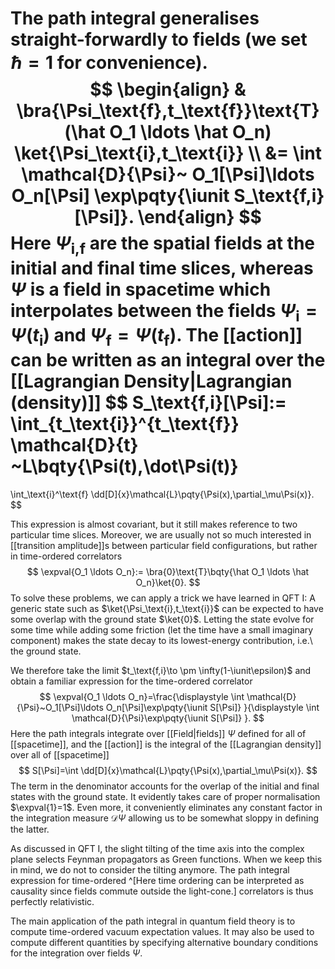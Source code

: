 The path integral  generalises straight-forwardly to fields
(we set $\hbar=1$ for convenience).
$$
\begin{align}
&
\bra{\Psi_\text{f},t_\text{f}}\text{T}(\hat O_1 \ldots \hat O_n)
\ket{\Psi_\text{i},t_\text{i}}
\\
&=
\int \mathcal{D}{\Psi}~
O_1[\Psi]\ldots O_n[\Psi]
\exp\pqty{\iunit S_\text{f,i}[\Psi]}.
\end{align}
$$
Here $\Psi_\text{i,f}$ are the spatial fields at the initial
and final time slices,
whereas $\Psi$ is a field in spacetime which
interpolates between the fields $\Psi_\text{i}=\Psi(t_\text{i})$ and $\Psi_\text{f}=\Psi(t_\text{f})$.
The [[action]] can be written as an integral over the [[Lagrangian Density|Lagrangian (density)]]
$$
S_\text{f,i}[\Psi]:=
\int_{t_\text{i}}^{t_\text{f}} \mathcal{D}{t} ~L\bqty{\Psi(t),\dot\Psi(t)}
=
\int_\text{i}^\text{f} \dd[D]{x}\mathcal{L}\pqty{\Psi(x),\partial_\mu\Psi(x)}.
$$

This expression is almost covariant, but it still makes reference to
two particular time slices.
Moreover, we are usually not so much interested in
[[transition amplitude]]s between particular field configurations,
but rather in time-ordered correlators
$$
\expval{O_1 \ldots O_n}:=
\bra{0}\text{T}\bqty{\hat O_1 \ldots \hat O_n}\ket{0}.
$$
To solve these problems, we can apply a trick we have
learned in QFT I: A generic state
such as $\ket{\Psi_\text{i},t_\text{i}}$ can be expected to have some overlap with
the ground state $\ket{0}$.
Letting the state evolve for some time while adding some friction
(let the time have a small imaginary component)
makes the state decay to its lowest-energy contribution,
i.e.\ the ground state.

We therefore take the limit $t_\text{f,i}\to \pm \infty(1-\iunit\epsilon)$
and obtain a familiar expression for the time-ordered correlator
$$
\expval{O_1 \ldots O_n}=\frac{\displaystyle
\int \mathcal{D}{\Psi}~O_1[\Psi]\ldots O_n[\Psi]\exp\pqty{\iunit  S[\Psi]}
}{\displaystyle
\int \mathcal{D}{\Psi}\exp\pqty{\iunit  S[\Psi]}
}.
$$
Here the path integrals integrate over [[Field|fields]] $\Psi$ defined for all of [[spacetime]],
and the [[action]] is the integral of the [[Lagrangian density]] over all
of [[spacetime]]
$$
S[\Psi]=\int \dd[D]{x}\mathcal{L}\pqty{\Psi(x),\partial_\mu\Psi(x)}.
$$
The term in the denominator accounts for the
overlap of the initial and final states with the ground state.
It evidently takes care of proper normalisation $\expval{1}=1$.
Even more, it conveniently eliminates any constant factor
in the integration measure $\mathcal{D}{\Psi}$ allowing us to
be somewhat sloppy in defining the latter.

As discussed in QFT I, the slight tilting of the time axis
into the complex plane selects Feynman propagators as Green functions.
When we keep this in mind, we do not to consider the tilting anymore.
The path integral expression for time-ordered
^[Here time ordering can be interpreted as causality
since fields commute outside the light-cone.]
correlators is thus perfectly relativistic.

The main application of the path integral
in quantum field theory is to
compute time-ordered vacuum expectation values.
It may also be used to compute different quantities
by specifying alternative boundary conditions
for the integration over fields $\Psi$.